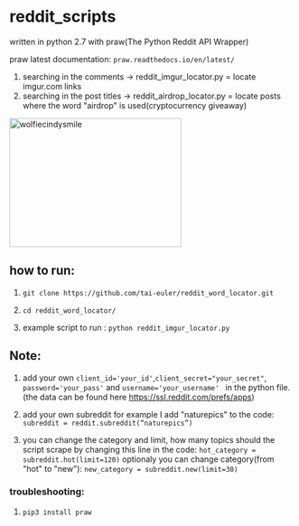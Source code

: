 # reddit_scripts
written in python 2.7 with praw(The Python Reddit API Wrapper)

praw latest documentation: ```praw.readthedocs.io/en/latest/```

1. searching in the comments -> reddit_imgur_locator.py = locate imgur.com links 
2. searching in the post titles -> reddit_airdrop_locator.py = locate posts where the word "airdrop" is used(cryptocurrency giveaway)

<img src="https://steemitimages.com/0x0/https://s26.postimg.org/kt2mmrnkp/21434163_493613564331005_3460030575690121216_n.jpg" alt="wolfiecindysmile" style="width:304px;height:228px;">

## how to run: 
1. ```git clone https://github.com/tai-euler/reddit_word_locator.git```
2. ```cd reddit_word_locator/```

3. example script to run : ```python reddit_imgur_locator.py```

## Note: 
1. add your own ```client_id='your_id'```,```client_secret="your_secret"```, ```password='your_pass'``` and  ```username='your_username' ```
in the python file. (the data can be found here https://ssl.reddit.com/prefs/apps)

2. add your own subreddit for example I add "naturepics" to the code: 
```subreddit = reddit.subreddit(“naturepics”)```

3. you can change the category and limit, how many topics should the script scrape by changing this line in the code:  ```hot_category = subreddit.hot(limit=120)```
optionaly you can change category(from "hot" to "new"): 
 ```new_category = subreddit.new(limit=30)```


### troubleshooting: 
1. ```pip3 install praw```

